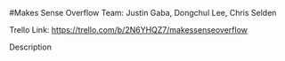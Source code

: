 #Makes Sense Overflow
Team: Justin Gaba, Dongchul Lee, Chris Selden

Trello Link: https://trello.com/b/2N6YHQZ7/makessenseoverflow

Description
